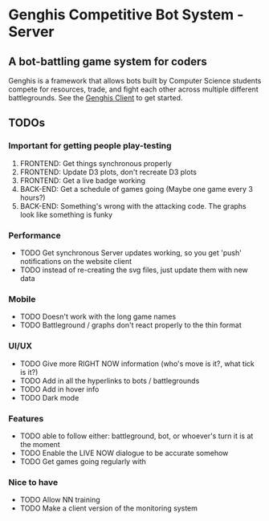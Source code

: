 # Genghis Competitive Bot System - Server
## A bot-battling game system for coders
Genghis is a framework that allows bots built by Computer Science 
students compete for resources, trade, and fight each other across 
multiple different battlegrounds. 
See the [Genghis Client](https://github.com/beyarkay/genghis_server) to get started.

## TODOs
### Important for getting people play-testing
1. FRONTEND: Get things synchronous properly
2. FRONTEND: Update D3 plots, don't recreate D3 plots
3. FRONTEND: Get a live badge working
4. BACK-END: Get a schedule of games going (Maybe one game every 3 hours?)
6. BACK-END: Something's wrong with the attacking code. The graphs look like something is funky

### Performance
* TODO Get synchronous Server updates working, so you get 'push' notifications on the website client
* TODO instead of re-creating the svg files, just update them with new data

### Mobile
* TODO Doesn't work with the long game names
* TODO Battleground / graphs don't react properly to the thin format

### UI/UX
* TODO Give more RIGHT NOW information (who's move is it?, what tick is it?)
* TODO Add in all the hyperlinks to bots / battlegrounds
* TODO Add in hover info
* TODO Dark mode

### Features
* TODO able to follow either: battleground, bot, or whoever's turn it is at the moment
* TODO Enable the LIVE NOW dialogue to be accurate somehow
* TODO Get games going regularly with 

### Nice to have
* TODO Allow NN training
* TODO Make a client version of the monitoring system
